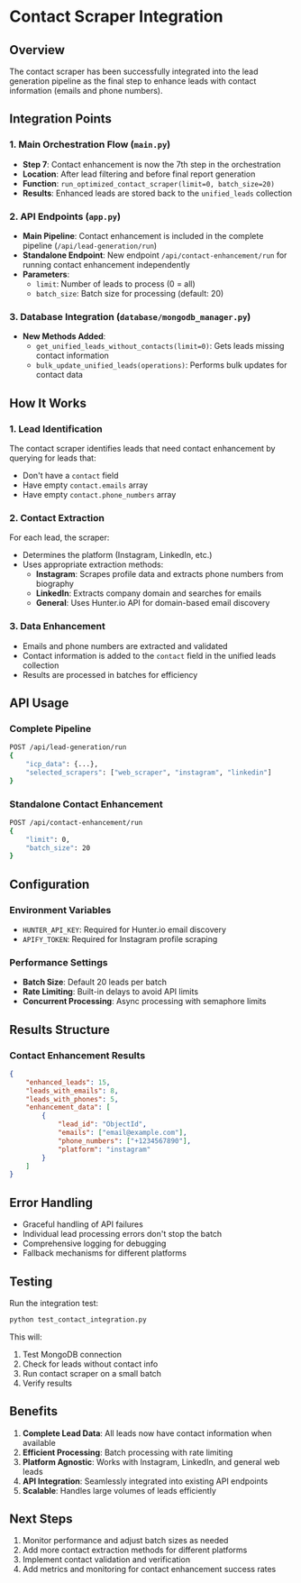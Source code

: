 # Contact Scraper Integration

## Overview
The contact scraper has been successfully integrated into the lead generation pipeline as the final step to enhance leads with contact information (emails and phone numbers).

## Integration Points

### 1. Main Orchestration Flow (`main.py`)
- **Step 7**: Contact enhancement is now the 7th step in the orchestration
- **Location**: After lead filtering and before final report generation
- **Function**: `run_optimized_contact_scraper(limit=0, batch_size=20)`
- **Results**: Enhanced leads are stored back to the `unified_leads` collection

### 2. API Endpoints (`app.py`)
- **Main Pipeline**: Contact enhancement is included in the complete pipeline (`/api/lead-generation/run`)
- **Standalone Endpoint**: New endpoint `/api/contact-enhancement/run` for running contact enhancement independently
- **Parameters**: 
  - `limit`: Number of leads to process (0 = all)
  - `batch_size`: Batch size for processing (default: 20)

### 3. Database Integration (`database/mongodb_manager.py`)
- **New Methods Added**:
  - `get_unified_leads_without_contacts(limit=0)`: Gets leads missing contact information
  - `bulk_update_unified_leads(operations)`: Performs bulk updates for contact data

## How It Works

### 1. Lead Identification
The contact scraper identifies leads that need contact enhancement by querying for leads that:
- Don't have a `contact` field
- Have empty `contact.emails` array
- Have empty `contact.phone_numbers` array

### 2. Contact Extraction
For each lead, the scraper:
- Determines the platform (Instagram, LinkedIn, etc.)
- Uses appropriate extraction methods:
  - **Instagram**: Scrapes profile data and extracts phone numbers from biography
  - **LinkedIn**: Extracts company domain and searches for emails
  - **General**: Uses Hunter.io API for domain-based email discovery

### 3. Data Enhancement
- Emails and phone numbers are extracted and validated
- Contact information is added to the `contact` field in the unified leads collection
- Results are processed in batches for efficiency

## API Usage

### Complete Pipeline
```bash
POST /api/lead-generation/run
{
    "icp_data": {...},
    "selected_scrapers": ["web_scraper", "instagram", "linkedin"]
}
```

### Standalone Contact Enhancement
```bash
POST /api/contact-enhancement/run
{
    "limit": 0,
    "batch_size": 20
}
```

## Configuration

### Environment Variables
- `HUNTER_API_KEY`: Required for Hunter.io email discovery
- `APIFY_TOKEN`: Required for Instagram profile scraping

### Performance Settings
- **Batch Size**: Default 20 leads per batch
- **Rate Limiting**: Built-in delays to avoid API limits
- **Concurrent Processing**: Async processing with semaphore limits

## Results Structure

### Contact Enhancement Results
```json
{
    "enhanced_leads": 15,
    "leads_with_emails": 8,
    "leads_with_phones": 5,
    "enhancement_data": [
        {
            "lead_id": "ObjectId",
            "emails": ["email@example.com"],
            "phone_numbers": ["+1234567890"],
            "platform": "instagram"
        }
    ]
}
```

## Error Handling
- Graceful handling of API failures
- Individual lead processing errors don't stop the batch
- Comprehensive logging for debugging
- Fallback mechanisms for different platforms

## Testing
Run the integration test:
```bash
python test_contact_integration.py
```

This will:
1. Test MongoDB connection
2. Check for leads without contact info
3. Run contact scraper on a small batch
4. Verify results

## Benefits
1. **Complete Lead Data**: All leads now have contact information when available
2. **Efficient Processing**: Batch processing with rate limiting
3. **Platform Agnostic**: Works with Instagram, LinkedIn, and general web leads
4. **API Integration**: Seamlessly integrated into existing API endpoints
5. **Scalable**: Handles large volumes of leads efficiently

## Next Steps
1. Monitor performance and adjust batch sizes as needed
2. Add more contact extraction methods for different platforms
3. Implement contact validation and verification
4. Add metrics and monitoring for contact enhancement success rates
